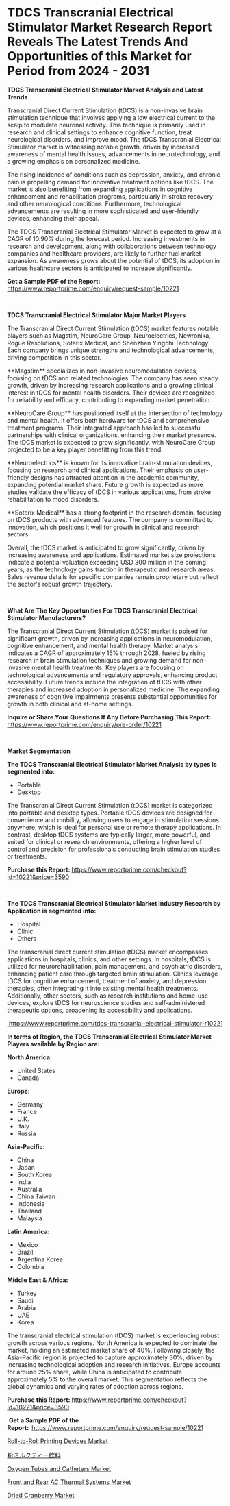 <p><h1>TDCS Transcranial Electrical Stimulator Market Research Report Reveals The Latest Trends And Opportunities of this Market for Period from 2024 - 2031</h1></p><p><strong>TDCS Transcranial Electrical Stimulator Market Analysis and Latest Trends</strong></p>
<p><p>Transcranial Direct Current Stimulation (tDCS) is a non-invasive brain stimulation technique that involves applying a low electrical current to the scalp to modulate neuronal activity. This technique is primarily used in research and clinical settings to enhance cognitive function, treat neurological disorders, and improve mood. The tDCS Transcranial Electrical Stimulator market is witnessing notable growth, driven by increased awareness of mental health issues, advancements in neurotechnology, and a growing emphasis on personalized medicine.</p><p>The rising incidence of conditions such as depression, anxiety, and chronic pain is propelling demand for innovative treatment options like tDCS. The market is also benefiting from expanding applications in cognitive enhancement and rehabilitation programs, particularly in stroke recovery and other neurological conditions. Furthermore, technological advancements are resulting in more sophisticated and user-friendly devices, enhancing their appeal.</p><p>The TDCS Transcranial Electrical Stimulator Market is expected to grow at a CAGR of 10.90% during the forecast period. Increasing investments in research and development, along with collaborations between technology companies and healthcare providers, are likely to further fuel market expansion. As awareness grows about the potential of tDCS, its adoption in various healthcare sectors is anticipated to increase significantly.</p></p>
<p><strong>Get a Sample PDF of the Report:&nbsp;</strong> <a href="https://www.reportprime.com/enquiry/request-sample/10221">https://www.reportprime.com/enquiry/request-sample/10221</a></p>
<p>&nbsp;</p>
<p><strong>TDCS Transcranial Electrical Stimulator Major Market Players</strong></p>
<p><p>The Transcranial Direct Current Stimulation (tDCS) market features notable players such as Magstim, NeuroCare Group, Neuroelectrics, Newronika, Rogue Resolutions, Soterix Medical, and Shenzhen Yingchi Technology. Each company brings unique strengths and technological advancements, driving competition in this sector.</p><p>**Magstim** specializes in non-invasive neuromodulation devices, focusing on tDCS and related technologies. The company has seen steady growth, driven by increasing research applications and a growing clinical interest in tDCS for mental health disorders. Their devices are recognized for reliability and efficacy, contributing to expanding market penetration.</p><p>**NeuroCare Group** has positioned itself at the intersection of technology and mental health. It offers both hardware for tDCS and comprehensive treatment programs. Their integrated approach has led to successful partnerships with clinical organizations, enhancing their market presence. The tDCS market is expected to grow significantly, with NeuroCare Group projected to be a key player benefitting from this trend.</p><p>**Neuroelectrics** is known for its innovative brain-stimulation devices, focusing on research and clinical applications. Their emphasis on user-friendly designs has attracted attention in the academic community, expanding potential market share. Future growth is expected as more studies validate the efficacy of tDCS in various applications, from stroke rehabilitation to mood disorders.</p><p>**Soterix Medical** has a strong footprint in the research domain, focusing on tDCS products with advanced features. The company is committed to innovation, which positions it well for growth in clinical and research sectors. </p><p>Overall, the tDCS market is anticipated to grow significantly, driven by increasing awareness and applications. Estimated market size projections indicate a potential valuation exceeding USD 300 million in the coming years, as the technology gains traction in therapeutic and research areas. Sales revenue details for specific companies remain proprietary but reflect the sector's robust growth trajectory.</p></p>
<p>&nbsp;</p>
<p><strong>What Are The Key Opportunities For TDCS Transcranial Electrical Stimulator Manufacturers?</strong></p>
<p><p>The Transcranial Direct Current Stimulation (tDCS) market is poised for significant growth, driven by increasing applications in neuromodulation, cognitive enhancement, and mental health therapy. Market analysis indicates a CAGR of approximately 15% through 2028, fueled by rising research in brain stimulation techniques and growing demand for non-invasive mental health treatments. Key players are focusing on technological advancements and regulatory approvals, enhancing product accessibility. Future trends include the integration of tDCS with other therapies and increased adoption in personalized medicine. The expanding awareness of cognitive impairments presents substantial opportunities for growth in both clinical and at-home settings.</p></p>
<p><strong>Inquire or Share Your Questions If Any Before Purchasing This Report:</strong> <a href="https://www.reportprime.com/enquiry/pre-order/10221">https://www.reportprime.com/enquiry/pre-order/10221</a></p>
<p>&nbsp;</p>
<p><strong>Market Segmentation</strong></p>
<p><strong>The TDCS Transcranial Electrical Stimulator Market Analysis by types is segmented into:</strong></p>
<p><ul><li>Portable</li><li>Desktop</li></ul></p>
<p><p>The Transcranial Direct Current Stimulation (tDCS) market is categorized into portable and desktop types. Portable tDCS devices are designed for convenience and mobility, allowing users to engage in stimulation sessions anywhere, which is ideal for personal use or remote therapy applications. In contrast, desktop tDCS systems are typically larger, more powerful, and suited for clinical or research environments, offering a higher level of control and precision for professionals conducting brain stimulation studies or treatments.</p></p>
<p><strong>Purchase this Report:&nbsp;</strong><a href="https://www.reportprime.com/checkout?id=10221&price=3590">https://www.reportprime.com/checkout?id=10221&price=3590</a></p>
<p>&nbsp;</p>
<p><strong>The TDCS Transcranial Electrical Stimulator Market Industry Research by Application is segmented into:</strong></p>
<p><ul><li>Hospital</li><li>Clinic</li><li>Others</li></ul></p>
<p><p>The transcranial direct current stimulation (tDCS) market encompasses applications in hospitals, clinics, and other settings. In hospitals, tDCS is utilized for neurorehabilitation, pain management, and psychiatric disorders, enhancing patient care through targeted brain stimulation. Clinics leverage tDCS for cognitive enhancement, treatment of anxiety, and depression therapies, often integrating it into existing mental health treatments. Additionally, other sectors, such as research institutions and home-use devices, explore tDCS for neuroscience studies and self-administered therapeutic options, broadening its accessibility and applications.</p></p>
<p><a href="https://www.reportprime.com/tdcs-transcranial-electrical-stimulator-r10221">&nbsp;https://www.reportprime.com/tdcs-transcranial-electrical-stimulator-r10221</a></p>
<p><strong>In terms of Region, the TDCS Transcranial Electrical Stimulator Market Players available by Region are:</strong></p>
<p>
    <p> <strong> North America: </strong>
        <ul>
            <li>United States</li>
            <li>Canada</li>
        </ul>
        </p> 
    <p> <strong> Europe: </strong>
        <ul>
            <li>Germany</li>
            <li>France</li>
            <li>U.K.</li>
            <li>Italy</li>
            <li>Russia</li>
        </ul>
        </p> 
    <p> <strong> Asia-Pacific: </strong>
        <ul>
            <li>China</li>
            <li>Japan</li>
            <li>South Korea</li>
            <li>India</li>
            <li>Australia</li>
            <li>China Taiwan</li>
            <li>Indonesia</li>
            <li>Thailand</li>
            <li>Malaysia</li>
        </ul>
        </p> 
    <p> <strong> Latin America: </strong>
        <ul>
            <li>Mexico</li>
            <li>Brazil</li>
            <li>Argentina Korea</li>
            <li>Colombia</li>
        </ul>
        </p> 
    <p> <strong> Middle East & Africa: </strong>
        <ul>
            <li>Turkey</li>
            <li>Saudi</li>
            <li>Arabia</li>
            <li>UAE</li>
            <li>Korea</li>
        </ul>
    </p>
    </p>
<p><p>The transcranial electrical stimulation (tDCS) market is experiencing robust growth across various regions. North America is expected to dominate the market, holding an estimated market share of 40%. Following closely, the Asia-Pacific region is projected to capture approximately 30%, driven by increasing technological adoption and research initiatives. Europe accounts for around 25% share, while China is anticipated to contribute approximately 5% to the overall market. This segmentation reflects the global dynamics and varying rates of adoption across regions.</p></p>
<p><strong>Purchase this Report: </strong><a href="https://www.reportprime.com/checkout?id=10221&price=3590">https://www.reportprime.com/checkout?id=10221&price=3590</a></p>
<p>&nbsp;<strong>Get a Sample PDF of the Report:&nbsp;&nbsp;</strong><a href="https://www.reportprime.com/enquiry/request-sample/10221">https://www.reportprime.com/enquiry/request-sample/10221</a></p>
<p><strong></strong></p>
<p><p><a href="https://issuu.com/reportprime-2/docs/roll-to-roll-printing-devices-marke_bd66f6f55ee3ee">Roll-to-Roll Printing Devices Market</a></p><p><a href="https://medium.com/@titusboyer1/%E3%82%B0%E3%83%AD%E3%83%BC%E3%83%90%E3%83%AB%E7%B2%89%E6%9C%AB%E3%83%9F%E3%83%AB%E3%82%AF%E3%83%86%E3%82%A3%E3%83%BC%E9%A3%B2%E6%96%99%E5%B8%82%E5%A0%B4-%E5%B8%82%E5%A0%B4%E3%82%B7%E3%82%A7%E3%82%A2-%E5%B8%82%E5%A0%B4%E5%8B%95%E5%90%91-%E5%8F%8A%E3%81%B3%E5%B0%86%E6%9D%A5%E3%81%AE%E6%88%90%E9%95%B7%E3%82%92%E6%8E%A2%E3%82%8B-d3cd7039c6f6">粉ミルクティー飲料</a></p><p><a href="https://github.com/abbislposival/Market-Research-Report-List-1/blob/main/oxygen-tubes-and-catheters-market.md">Oxygen Tubes and Catheters Market</a></p><p><a href="https://medium.com/@paul.morrison8567/the-global-front-and-rear-ac-thermal-systems-market-is-a-dynamic-and-growing-industry-1dfd042f46e2">Front and Rear AC Thermal Systems Market</a></p><p><a href="https://medium.com/@paul.morrison8567/in-the-dried-cranberry-market-the-main-focus-is-on-keeping-costs-low-and-getting-the-most-out-of-d9982658ebd9">Dried Cranberry Market</a></p></p>